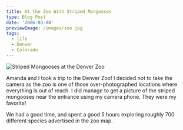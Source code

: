```yaml
---
title: At the Zoo With Striped Mongooses
type: Blog Post
date: '2006-03-08'
previewImage: /images/zoo.jpg
tags:
  - life
  - Denver
  - Colorado
---
```

![Striped Mongooses at the Denver Zoo](/images/20060308-stripedMongooses.jpg)

Amanda and I took a trip to the Denver Zoo! I decided not to take the camera as the zoo is one of those over-photographed locations where everything is out of reach. I did manage to get a picture of the striped mongooses near the entrance using my camera phone. They were my favorite!

We had a good time, and spent a good 5 hours exploring roughly 700 different species advertised in the zoo map.
